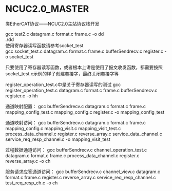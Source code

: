 # NCUC2.0_MASTER
类EtherCAT协议——NCUC2.0主站协议栈开发

gcc test2.c datagram.c format.c frame.c -o dd  
./dd  
使用寄存器读写函数请参考socket_test  
gcc socket_test.c datagram.c format.c frame.c bufferSendrecv.c register.c -o socket_test
  
只要使用了寄存器读写函数，或者根本上讲是使用了报文收发函数，都需要按照socket_test.c示例的样子创建套接字，最终关闭套接字等

register_operation_test.c中是关于寄存器读写的测试
gcc register_operation_test.c datagram.c format.c frame.c bufferSendrecv.c register.c -o hh

通道映射配置：
gcc bufferSendrecv.c datagram.c format.c frame.c mapping_config_test.c mapping_config.c register.c -o mapping_config_test

通道映射访问：
gcc bufferSendrecv.c datagram.c format.c frame.c mapping_config.c mapping_visit.c mapping_visit_test.c process_data_channel.c register.c reverse_array.c service_data_channel.c service_req_resp_channel.c -o mapping_visit_test

过程数据通道访问：
gcc bufferSendrecv.c channel_operation_test.c datagram.c format.c frame.c process_data_channel.c register.c reverse_array.c  -o ch

服务请求应答通道访问：
gcc bufferSendrecv.c  channel_view.c datagram.c format.c frame.c register.c reverse_array.c service_req_resp_channel.c test_req_resp_ch.c  -o ch

